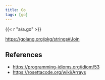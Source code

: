 ```yaml
---
title: Go
tags: [go]
---
```


{{< r "a/a.go" >}}

<https://golang.org/pkg/strings#Join>

## References

- <https://programming-idioms.org/idiom/53>
- <https://rosettacode.org/wiki/Arrays>
